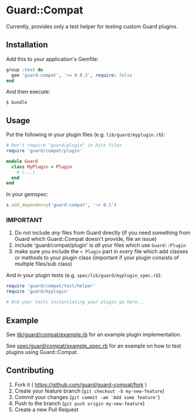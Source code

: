 # Guard::Compat

Currently, provides only a test helper for testing custom Guard plugins.

## Installation

Add this to your application's Gemfile:

```ruby
group :test do
  gem 'guard-compat', '>= 0.0.2', require: false
end
```

And then execute:

    $ bundle

## Usage

Put the following in your plugin files (e.g. `lib/guard/myplugin.rb`):

```ruby
# Don't require "guard/plugin" in hits files
require 'guard/compat/plugin'

module Guard
  class MyPlugin < Plugin
    # (...)
  end
end

```

In your gemspec:

```ruby
s.add_dependency('guard-compat', '~> 0.1')
```


### IMPORTANT

1) Do not include *any* files from Guard directly (if you need something from Guard which Guard::Compat doesn't provide, file an issue)
2) include 'guard/compat/plugin' is *all* your files which use `Guard::Plugin`
3) make sure you include the `< Plugin` part in *every* file which add classes or methods to your plugin class (important if your plugin consists of multiple files/sub class)


And in your plugin tests (e.g. `spec/lib/guard/myplugin_spec.rb`):

```ruby
require 'guard/compat/test/helper'
require 'guard/myplugin'

# And your tests instantiating your plugin go here...
```
## Example

See [lib/guard/compat/example.rb](https://github.com/guard/guard-compat/blob/master/lib/guard/compat/example.rb ) for an example plugin implementation.

See [spec/guard/compat/example_spec.rb](https://github.com/guard/guard-compat/blob/master/spec/guard/compat/example_spec.rb) for an example on how to test plugins using Guard::Compat.

## Contributing

1. Fork it ( https://github.com/guard/guard-compat/fork )
2. Create your feature branch (`git checkout -b my-new-feature`)
3. Commit your changes (`git commit -am 'Add some feature'`)
4. Push to the branch (`git push origin my-new-feature`)
5. Create a new Pull Request
